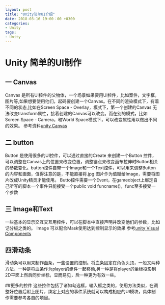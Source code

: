 ```yaml
---
layout: post
title: "Unity简单UI介绍"
date: 2018-03-16 19:00：00 +0300
categories:
- Unity
tags:
- Unity
---
```

# Unity 简单的UI制作


## 一 Canvas
Canvas 是所有UI控件的父物体，一个场景如果要用UI控件，比如案件，文字框，图片等,如果想要使用他们，起码要创建一个Canvas。在不同的渲染模式下，有着不同的状态,比如在Screen Space - Overlay，模式下，第一个创建的Canvas 无法改变transform属性，接着创建的Canvas可以改变。而在别的模式，比如Screen Space - Camera，和World Space模式下，可以改变属性用以做出不同的效果。
参考资料[unity Canvas](https://docs.unity3d.com/Manual/UICanvas.html)

## 二 button
Button 是使用很多的UI控件，可以通过直接的Create 来创建一个Button 控件，可以调整在Canvas上的位置来改变位置，调整锚点来改变画布拉伸时Button相关的参数变化。button控件自带一个Image和一个Text控件，可以用来调整Button的内容和画面，值得注意的是，不能直接将.jpg 图片作为值赋给Image，需要将图片改成Unity精灵才能使用。
Butto控件需要一个Event，在gameobject上绑定自己所写的脚本一个事件只能接受一个public void funcname()，func至多接受一个参数

## 三 Image和Text
一些基本的显示交互交互用控件，可以在脚本中直接声明并改变他们的参数，比如记分板之类的。
Image 可以配合Mask使用达到控制显示的效果
参考[unity Visual Components](https://docs.unity3d.com/Manual/UIVisualComponents.html)

## 四滑动条
滑动条可以用来制作血条，一些设置的控制。将血条固定在角色头顶，一般又两种方法，一种是将血条作为player的组件一起移动,另一种是将player的坐标投影到2D平面上然后同步坐标，显而易见，后一种更为有效一些。

##更多的控件
这些控件包括了诸如勾选框，输入框之类的，使用方法类似，在调整好位置后附上图片，绑定上对应的事件系统就可以构成相应的UI模块，具体制作需要参考各自的项目。